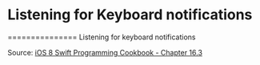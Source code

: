 # Listening for Keyboard notifications
===============
Listening for keyboard notifications


Source: [iOS 8 Swift Programming Cookbook - Chapter 16.3](http://goo.gl/pvRtI8)
